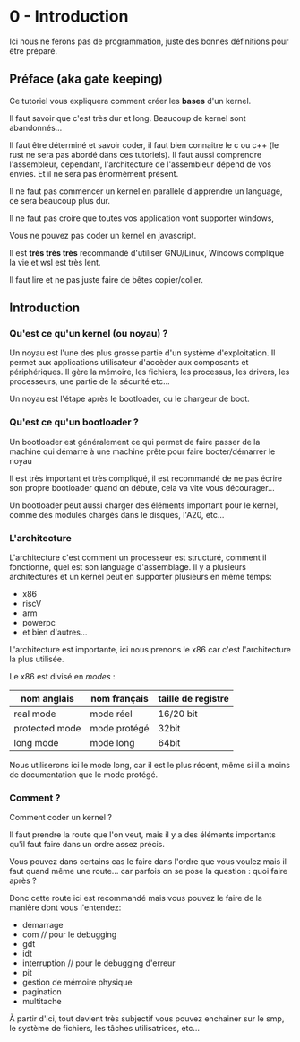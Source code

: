 # 0 - Introduction
Ici nous ne ferons pas de programmation, juste des bonnes définitions pour être préparé.

## Préface (aka gate keeping)
Ce tutoriel vous expliquera comment créer les __bases__ d'un kernel.

Il faut savoir que c'est très dur et long. Beaucoup de kernel sont abandonnés... 

Il faut être déterminé et savoir coder, il faut bien connaitre le c ou c++ (le rust ne sera pas abordé dans ces tutoriels).
Il faut aussi comprendre l'assembleur, cependant, l'architecture de l'assembleur dépend de vos envies. Et il ne sera pas énormément présent.

Il ne faut pas commencer un kernel en parallèle d'apprendre un language, ce sera beaucoup plus dur.

Il ne faut pas croire que toutes vos application vont supporter windows, 
    
Vous ne pouvez pas coder un kernel en javascript.

Il est __très très très__ recommandé d'utiliser GNU/Linux, Windows complique la vie et wsl est très lent.

Il faut lire et ne pas juste faire de bêtes copier/coller.

## Introduction

### Qu'est ce qu'un kernel (ou noyau) ?

Un noyau est l'une des plus grosse partie d'un système d'exploitation. Il permet aux applications utilisateur d'accèder aux composants et périphériques. Il gère la mémoire, les fichiers, les processus, les drivers, les processeurs, une partie de la sécurité etc...

Un noyau est l'étape après le bootloader, ou le chargeur de boot.

### Qu'est ce qu'un bootloader ?

Un bootloader est généralement ce qui permet de faire passer de la machine qui démarre à une machine prête pour faire booter/démarrer le noyau 

Il est très important et très compliqué, il est recommandé de ne pas écrire son propre bootloader quand on débute, cela va vite vous décourager...

Un bootloader peut aussi charger des éléments important pour le kernel, comme des modules chargés dans le disques, l'A20, etc...
### L'architecture 

L'architecture c'est comment un processeur est structuré, comment il fonctionne, quel est son language d'assemblage. 
Il y a plusieurs architectures et un kernel peut en supporter plusieurs en même temps: 

- x86 
- riscV
- arm
- powerpc
- et bien d'autres...

L'architecture est importante, ici nous prenons le x86 car c'est l'architecture la plus utilisée.

Le x86 est divisé en *modes* : 


| nom anglais   |nom français   |taille de registre
|------------   |-------------  |-
|real mode      |mode réel      |16/20 bit
|protected mode |mode protégé   |32bit
|long mode      |mode long      |64bit

Nous utiliserons ici le mode long, car il est le plus récent, même si il a moins de documentation que le mode protégé.


### Comment ?
Comment coder un kernel ? 

Il faut prendre la route que l'on veut, mais il y a des éléments importants qu'il faut faire dans un ordre assez précis.

Vous pouvez dans certains cas le faire dans l'ordre que vous voulez mais il faut quand même une route... car parfois on se pose la question : quoi faire après ? 

Donc cette route ici est recommandé mais vous pouvez le faire de la manière dont vous l'entendez: 

- démarrage
- com // pour le debugging 
- gdt
- idt
- interruption  // pour le debugging d'erreur
- pit 
- gestion de mémoire physique
- pagination 
- multitache 

À partir d'ici, tout devient très subjectif vous pouvez enchainer sur le smp, le système de fichiers, les tâches utilisatrices, etc...
